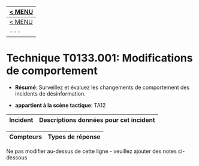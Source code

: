 |[< MENU](../README.md)|
|---|
|[< MENU](../../README.md)|
|---|
# Technique T0133.001: Modifications de comportement

* **Résumé**: Surveillez et évaluez les changements de comportement des incidents de désinformation.

* **appartient à la scène tactique**: TA12


|Incident |Descriptions données pour cet incident |
|-------- |-------------------- |



|Compteurs |Types de réponse |
|-------- |-------------- |


Ne pas modifier au-dessus de cette ligne - veuillez ajouter des notes ci-dessous